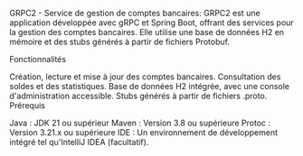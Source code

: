 GRPC2 - Service de gestion de comptes bancaires:
GRPC2 est une application développée avec gRPC et Spring Boot, offrant des services pour la gestion des comptes bancaires. Elle utilise une base de données H2 en mémoire et des stubs générés à partir de fichiers Protobuf.

Fonctionnalités

Création, lecture et mise à jour des comptes bancaires.
Consultation des soldes et des statistiques.
Base de données H2 intégrée, avec une console d'administration accessible.
Stubs générés à partir de fichiers .proto.
Prérequis

Java : JDK 21 ou supérieur
Maven : Version 3.8 ou supérieure
Protoc : Version 3.21.x ou supérieure
IDE : Un environnement de développement intégré tel qu'IntelliJ IDEA (facultatif).
